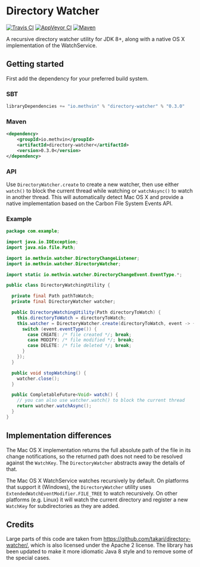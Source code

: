 # Directory Watcher

[![Travis CI](https://travis-ci.org/gmethvin/directory-watcher.svg?branch=master)](https://travis-ci.org/gmethvin/directory-watcher) [![AppVeyor CI](https://ci.appveyor.com/api/projects/status/j8u639uf2iovtf15/branch/master?svg=true)](https://ci.appveyor.com/project/gmethvin/directory-watcher/branch/master) [![Maven](https://img.shields.io/maven-central/v/io.methvin/directory-watcher.svg)](http://mvnrepository.com/artifact/io.methvin/directory-watcher)

A recursive directory watcher utility for JDK 8+, along with a native OS X implementation of the WatchService.

## Getting started

First add the dependency for your preferred build system.

### SBT

```scala
libraryDependencies += "io.methvin" % "directory-watcher" % "0.3.0"
```

### Maven

```xml
<dependency>
    <groupId>io.methvin</groupId>
    <artifactId>directory-watcher</artifactId>
    <version>0.3.0</version>
</dependency>
```

### API

Use `DirectoryWatcher.create` to create a new watcher, then use either `watch()` to block the current thread while watching or `watchAsync()` to watch in another thread. This will automatically detect Mac OS X and provide a native implementation based on the Carbon File System Events API.

### Example

```java
package com.example;

import java.io.IOException;
import java.nio.file.Path;

import io.methvin.watcher.DirectoryChangeListener;
import io.methvin.watcher.DirectoryWatcher;

import static io.methvin.watcher.DirectoryChangeEvent.EventType.*;

public class DirectoryWatchingUtility {

  private final Path pathToWatch;
  private final DirectoryWatcher watcher;

  public DirectoryWatchingUtility(Path directoryToWatch) {
    this.directoryToWatch = directoryToWatch;
    this.watcher = DirectoryWatcher.create(directoryToWatch, event -> {
      switch (event.eventType()) {
        case CREATE: /* file created */; break;
        case MODIFY: /* file modified */; break;
        case DELETE: /* file deleted */; break;
      }
    });
  }

  public void stopWatching() {
    watcher.close();
  }

  public CompletableFuture<Void> watch() {
    // you can also use watcher.watch() to block the current thread
    return watcher.watchAsync();
  }
}
```

## Implementation differences

The Mac OS X implementation returns the full absolute path of the file in its change notifications, so the returned path does not need to be resolved against the `WatchKey`. The `DirectoryWatcher` abstracts away the details of that.

The Mac OS X WatchService watches recursively by default. On platforms that support it (Windows), the `DirectoryWatcher` utility uses `ExtendedWatchEventModifier.FILE_TREE` to watch recursively. On other platforms (e.g. Linux) it will watch the current directory and register a new `WatchKey` for subdirectories as they are added.

## Credits

Large parts of this code are taken from https://github.com/takari/directory-watcher/, which is also licensed under the Apache 2 license. The library has been updated to make it more idiomatic Java 8 style and to remove some of the special cases.
